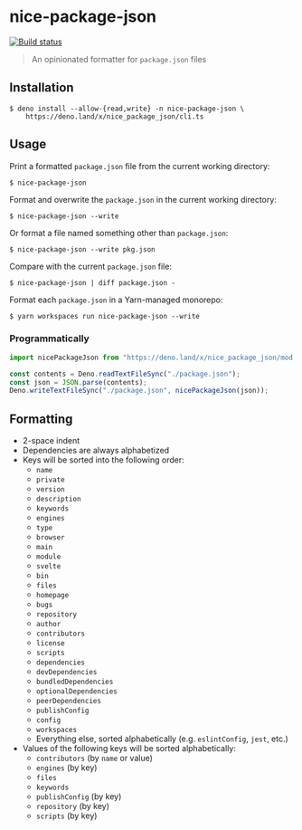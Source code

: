 # nice-package-json

[![Build status](https://github.com/bentruyman/nice-package-json/actions/workflows/build.yml/badge.svg)](https://github.com/bentruyman/nice-package-json/actions/workflows/build.yml)

> An opinionated formatter for `package.json` files

## Installation

```console
$ deno install --allow-{read,write} -n nice-package-json \
    https://deno.land/x/nice_package_json/cli.ts
```

## Usage

Print a formatted `package.json` file from the current working directory:

```console
$ nice-package-json
```

Format and overwrite the `package.json` in the current working directory:

```console
$ nice-package-json --write
```

Or format a file named something other than `package.json`:

```console
$ nice-package-json --write pkg.json
```

Compare with the current `package.json` file:

```console
$ nice-package-json | diff package.json -
```

Format each `package.json` in a Yarn-managed monorepo:

```console
$ yarn workspaces run nice-package-json --write
```

### Programmatically

```typescript
import nicePackageJson from "https://deno.land/x/nice_package_json/mod.ts";

const contents = Deno.readTextFileSync("./package.json");
const json = JSON.parse(contents);
Deno.writeTextFileSync("./package.json", nicePackageJson(json));
```

## Formatting

- 2-space indent
- Dependencies are always alphabetized
- Keys will be sorted into the following order:
  - `name`
  - `private`
  - `version`
  - `description`
  - `keywords`
  - `engines`
  - `type`
  - `browser`
  - `main`
  - `module`
  - `svelte`
  - `bin`
  - `files`
  - `homepage`
  - `bugs`
  - `repository`
  - `author`
  - `contributors`
  - `license`
  - `scripts`
  - `dependencies`
  - `devDependencies`
  - `bundledDependencies`
  - `optionalDependencies`
  - `peerDependencies`
  - `publishConfig`
  - `config`
  - `workspaces`
  - Everything else, sorted alphabetically (e.g. `eslintConfig`, `jest`, etc.)
- Values of the following keys will be sorted alphabetically:
  - `contributors` (by `name` or value)
  - `engines` (by key)
  - `files`
  - `keywords`
  - `publishConfig` (by key)
  - `repository` (by key)
  - `scripts` (by key)
